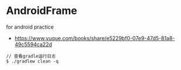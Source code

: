 # AndroidFrame

for android practice

- https://www.yuque.com/books/share/e5229bf0-07e9-47d5-81a8-49c5594ca22d



```
// 查看gradle运行日志
$ ./gradlew clean -q
```

